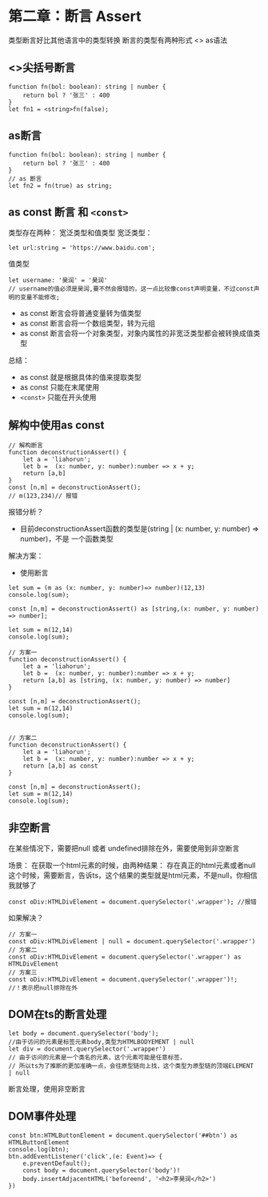 # 第二章：断言 Assert
类型断言好比其他语言中的类型转换
断言的类型有两种形式
<>
as语法
## <>尖括号断言
```tsx
function fn(bol: boolean): string | number {
    return bol ? '张三' : 400
}
let fn1 = <string>fn(false);
```
## as断言
```tsx
function fn(bol: boolean): string | number {
    return bol ? '张三' : 400
}
// as 断言
let fn2 = fn(true) as string;
```
## as const 断言 和 `<const>`
类型存在两种： 宽泛类型和值类型
宽泛类型： 
```tsx
let url:string = 'https://www.baidu.com';
```
值类型
```tsx
let username: '昊润' = '昊润'
// username的值必须是昊润,要不然会报错的，这一点比较像const声明变量，不过const声明的变量不能修改;
```
- as const 断言会将普通变量转为值类型
- as const 断言会将一个数组类型，转为元组
- as const 断言会将一个对象类型，对象内属性的非宽泛类型都会被转换成值类型

总结： 
- as const 就是根据具体的值来提取类型
- as const 只能在末尾使用
- `<const>` 只能在开头使用
## 解构中使用as const 
```tsx
// 解构断言
function deconstructionAssert() {
    let a = 'liahorun';
    let b =  (x: number, y: number):number => x + y;
    return [a,b]
}
const [n,m] = deconstructionAssert();
// m(123,234)// 报错
```
报错分析？
- 目前deconstructionAssert函数的类型是(string | (x: number, y: number) => number)，不是 一个函数类型

解决方案： 

- 使用断言
```tsx
let sum = (m as (x: number, y: number)=> number)(12,13)
console.log(sum);
````
```tsx
const [n,m] = deconstructionAssert() as [string,(x: number, y: number) => number];

let sum = m(12,14)
console.log(sum);

```
```tsx
// 方案一
function deconstructionAssert() {
    let a = 'liahorun';
    let b =  (x: number, y: number):number => x + y;
    return [a,b] as [string, (x: number, y: number) => number]
}

const [n,m] = deconstructionAssert();
let sum = m(12,14)
console.log(sum);


// 方案二
function deconstructionAssert() {
    let a = 'liahorun';
    let b =  (x: number, y: number):number => x + y;
    return [a,b] as const
}

const [n,m] = deconstructionAssert();
let sum = m(12,14)
console.log(sum);
```
## 非空断言
在某些情况下，需要把null 或者 undefined排除在外，需要使用到非空断言

场景：
在获取一个html元素的时候，由两种结果： 存在真正的html元素或者null
这个时候，需要断言，告诉ts，这个结果的类型就是html元素，不是null，你相信我就够了

```tsx
const oDiv:HTMLDivElement = document.querySelector('.wrapper'); //报错
```
如果解决？ 
```tsx
// 方案一
const oDiv:HTMLDivElement | null = document.querySelector('.wrapper')
// 方案二
const oDiv:HTMLDivElement = document.querySelector('.wrapper') as HTMLDivElement
// 方案三
const oDiv:HTMLDivElement = document.querySelector('.wrapper')!; 
//！表示把null排除在外
```
## DOM在ts的断言处理
```tsx
let body = document.querySelector('body'); 
//由于访问的元素是标签元素body,类型为HTMLBODYEMENT | null
let div = document.querySelector('.wrapper')
// 由于访问的元素是一个类名的元素，这个元素可能是任意标签，
// 所以ts为了推断的更加准确一点，会往原型链向上找，这个类型为原型链的顶端ELEMENT | null
```
断言处理，使用非空断言

## DOM事件处理
```tsx
const btn:HTMLButtonElement = document.querySelector('##btn') as HTMLButtonElement
console.log(btn);
btn.addEventListener('click',(e: Event)=> {
    e.preventDefault();
    const body = document.querySelector('body')!
    body.insertAdjacentHTML('beforeend', '<h2>李昊润</h2>')
})

```
